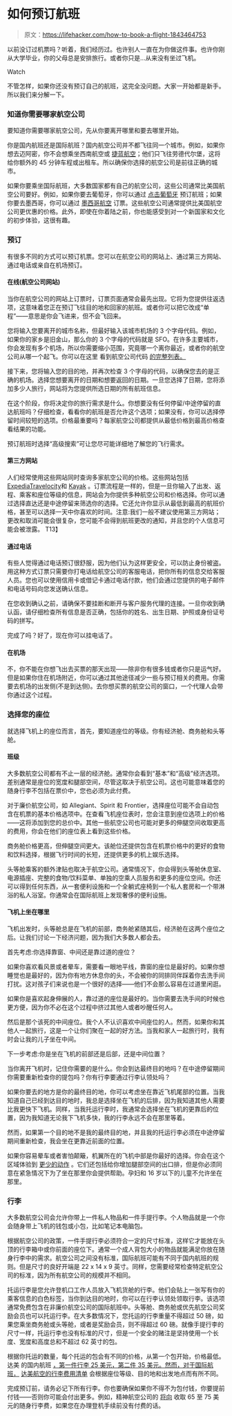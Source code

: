 # 如何预订航班

> 原文：<https://lifehacker.com/how-to-book-a-flight-1843464753>

以前没订过机票吗？听着，我们经历过。也许别人一直在为你做这件事。也许你刚从大学毕业，你的父母总是安排旅行。或者你只是…从来没有坐过飞机。

Watch

不管怎样，如果你还没有预订自己的航班，这完全没问题。大家一开始都是新手。所以我们来分解一下。

### **知道你需要哪家航空公司**

要知道你需要哪家航空公司，先从你要离开哪里和要去哪里开始。

你是国内航班还是国际航班？国内航空公司并不都飞往同一个城市。例如，如果你想去迈阿密，你不会想乘坐西南航空或 [捷蓝航空](https://www.jetblue.com/)；他们只飞往劳德代尔堡，这将给你额外的 45 分钟车程或出租车。所以确保你选择的航空公司是前往正确的城市。

如果你要乘坐国际航班，大多数国家都有自己的航空公司，这些公司通常比美国航空公司要好。例如，如果你要去葡萄牙，你可以通过 [点击葡萄牙](https://www.flytap.com/) 预订航班；如果你要去墨西哥，你可以通过 [墨西哥航空](https://aeromexico.com/) 订票。这些航空公司通常提供比美国航空公司更优惠的价格。此外，即使在你着陆之前，你也能感受到对一个新国家和文化的初步体验，这很有趣。

### **预订**

有很多不同的方式可以预订机票。您可以在航空公司的网站上、通过第三方网站、通过电话或亲自在机场预订。

#### **在线(航空公司网站)**

当你在航空公司的网站上订票时，订票页面通常会最先出现。它将为您提供往返选项，这意味着您正在预订飞往目的地和回家的航班。或者你可以把它改成“单程”——意思是你会飞进来，但不会飞回来。

您将输入您要离开的城市名称，但最好输入该城市机场的 3 个字母代码。例如，如果你的家乡是旧金山，那么你的 3 个字母的代码就是 SFO。在许多主要城市，你会发现有多个机场，所以你需要缩小范围，究竟哪一个离你最近，或者你的航空公司从哪一个起飞。你可以在这里 看到航空公司代码 [的完整列表。](https://www.world-airport-codes.com/us-top-40-airports.html) 

接下来，您将输入您的目的地，并再次检查 3 个字母的代码，以确保您去的是正确的机场。选择您想要离开的日期和想要返回的日期。一旦您选择了日期，您将添加多少人旅行，网站将为您提供所选日期的所有航班信息。

在这个阶段，你将决定你的旅行需求是什么。你想要没有任何停留/中途停留的直达航班吗？仔细检查，看看你的航班是否允许这个选项；如果没有，你可以选择停留时间较短的选项。价格最重要吗？每家航空公司都提供从最低价格到最高价格查看结果的功能。

预订航班时选择“高级搜索”可让您尽可能详细地了解您的飞行需求。

#### **第三方网站**

人们经常使用这些网站同时查询多家航空公司的价格。这些网站包括[Expedia](https://www.expedia.com/)[Travelocity](https://www.travelocity.com/)和 [Kayak](https://www.kayak.com/) 。订票流程是一样的，但是一旦你输入了出发、返程、乘客和座位等级的信息，网站会为你提供多种航空公司和价格选择。你可以通过选择直达还是中途停留来筛选你的选择。它还允许你显示从最低到最高的航班价格，甚至可以选择一天中你喜欢的时间。注意:我们一般不建议使用第三方网站；更改和取消可能会很复杂，您可能不会得到航班更改的通知，并且您的个人信息可能会被泄露。
T13】

#### **通过电话**

有些人觉得通过电话预订很舒服，因为他们认为这样更安全，可以防止身份被盗。用这种方式订票只需要你打电话给航空公司的客服电话，把你所有的信息交给客服人员。您也可以使用信用卡或借记卡通过电话付款，他们会通过您提供的电子邮件和电话号码向您发送确认信息。

在您收到确认之前，请确保不要挂断和断开与客户服务代理的连接。一旦你收到确认函，请仔细检查所有信息是否正确，包括你的姓名、出生日期、护照或身份证号码的拼写。

完成了吗？好了，现在你可以挂电话了。

#### **在机场**

不，你不能在你想飞出去买票的那天出现——除非你有很多钱或者你只是运气好。但是如果你住在机场附近，你可以通过其他途径减少一些与预订相关的费用。你需要去机场的出发侧(不是到达侧)。去你想买票的航空公司的窗口，一个代理人会带你通过这个过程。

### **选择您的座位**

就选择飞机上的座位而言，首先，要知道座位的等级。你有经济舱、商务舱和头等舱。

#### 班级

大多数航空公司都有不止一层的经济舱。通常你会看到“基本”和“高级”经济选项。差别通常是座位的宽度和腿部空间，尽管这取决于航空公司。这也可能意味着您的随身行李不包括在票价中，您也必须为此付费。

对于廉价航空公司，如 Allegiant、Spirit 和 Frontier，选择座位可能不会自动包含在机票的基本价格选项中。在查看飞机座位表时，您会注意到座位选项上的价格——这将添加到您的总价中。其他一些航空公司也可能对更多的伸腿空间收取更高的费用，你会在他们的座位表上看到这些价格。

商务舱价格更高，但伸腿空间更大。该舱位还提供包含在机票价格中的更好的食物和饮料选择，根据飞行时间的长短，还提供更多的机上娱乐选择。

头等舱乘客的额外津贴也取决于航空公司。通常情况下，你会得到头等舱休息室、电源插座、完整的食物/饮料菜单、单独的空乘人员服务和更多的座位空间。你还可以得到任何东西，从一套便利设施和一个全躺式座椅到一个私人套房和一个带淋浴的私人浴室。你通常会在国际航班上发现奢侈的便利设施。

#### 飞机上坐在哪里

飞机出发时，头等舱总是在飞机的前部，商务舱紧随其后，经济舱在这两个座位之后。让我们讨论一下经济问题，因为我们大多数人都会去。

首先考虑:你选择靠窗、中间还是靠过道的座位？

如果你喜欢看风景或者晕车，需要看一眼地平线，靠窗的座位是最好的。如果你想睡觉也是最好的，因为你有地方休息你的头，不会被你的同排同伴踩着你去洗手间打扰。这对孩子们来说也是一个很好的选择——他们不会那么容易在过道里闲逛。

如果你是喜欢起身伸展的人，靠过道的座位是最好的。当你需要去洗手间的时候也更方便，因为你不必在这个过程中挤过其他人或者吵醒任何人。

然后是那个该死的中间座位。我个人不认识喜欢中间座位的人。然而，如果你和其他人一起旅行，这是一个让你们聚在一起的好方法。当我和家人一起旅行时，我有时会让我的儿子坐在中间。

下一步考虑:你是坐在飞机的前部还是后部，还是中间位置？

当你离开飞机时，记住你需要的是什么。你会到达最终目的地吗？在中途停留期间你需要重新检查你的提包吗？你有行李要通过行李认领处吗？

如果你要去的地方是你的最终目的地，你可以考虑坐在靠近飞机尾部的位置。当我知道自己已经到达目的地时，我总是选择坐在飞机的后排，因为我知道其他人需要比我更快下飞机。同样，当我托运行李时，我通常会选择坐在飞机的更靠后的位置，因为我知道无论我下飞机多快，我的行李永远不会在那里等着。

然而，如果第一个目的地不是我的最终目的地，并且我的托运行李必须在中途停留期间重新检查，我会坐在更靠近前面的位置。

如果你容易晕车或者害怕颠簸，机翼所在的飞机中部是你最好的选择。你会在这个区域体验到 [更少的动作](https://lifehacker.com/where-to-sit-on-an-airplane-for-a-smoother-ride-1787059815) 。它们还包括给你增加腿部空间的出口排，但是你必须同意在紧急情况下为了坐在那里你会提供帮助。孕妇和 16 岁以下的儿童不允许坐在那里。

### **行李**

大多数航空公司会允许你带上一件私人物品和一件手提行李。个人物品就是一个你会随身带上飞机的钱包或小包，比如笔记本电脑包。

根据航空公司的政策，一件手提行李必须符合一定的尺寸标准，这样它才能放在头顶的行李箱中或你前面的座位下。通常一个成人背包大小的物品就能满足你放在随身行李中的需求。航空公司之间没有标准，国际航班可能有不同于国内航班的规则。但是尺寸的良好开端是 22 x 14 x 9 英寸。同样，您需要经常检查特定航空公司的标准，因为所有航空公司的规模并不相同。

托运行李是您允许登机口工作人员放入飞机货舱的行李。他们会贴上一张写有你的乘客信息的白色标签，当你到达目的地时，你可以在行李认领处领取行李。该选项通常免费包含在非廉价航空公司的国际航班中。头等舱、商务舱或优先航空公司奖励会员也可以托运行李。在大多数情况下，您托运的行李重量不得超过 50 磅，如果您乘坐商务舱或头等舱，或者是奖励会员，则不得超过 60 磅。就像手提行李的尺寸一样，托运行李也没有标准的尺寸，但是一个安全的赌注是坚持使用一个长度、宽度和高度总和不超过 62 英寸的包。

根据你托运的数量，每个托运的包会有不同的价格，从第一个包开始，价格最低。达美 的国内航班 [，第一件行李 25 美元，第二件 35 美元。然而，对于国际航班，](https://www.delta.com/content/www/en_US/traveling-with-us/baggage.html) [达美航空的行李费用清单](https://www.delta.com/content/www/en_US/traveling-with-us/baggage/before-your-trip/checked.html/#BaggageFees) 会根据座位等级、目的地和出发地点而有所不同。

完成预订前，请务必记下所有行李。你也要确保如果你不得不为包付钱，你要提前付钱——否则你可能会付出更多。例如，精神航空公司的 [将向](https://www.spirit.com/optional-services) 收取 65 至 75 美元的随身行李费，如果您在办理登机手续前没有付费的话。